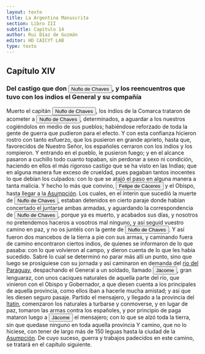 ```yaml
---
layout: texto
title: La Argentina Manuscrita
section: Libro III
subtitle: Capítulo 14
author: Rui Díaz de Guzmán
editor: HD CAICYT LAB
type: texto
---
```


## Capítulo XIV
### Del castigo que don <button class="balloon" data-balloon-pos="up" data-balloon-length="large" data-balloon="conqueror,explorer,colonizer">Nuflo de Chaves</button>, y los reencuentros que tuvo con los indios el General y su compañía


Muerto el capitán <button class="balloon" data-balloon-pos="up" data-balloon-length="large" data-balloon="conqueror,explorer,colonizer">Nuflo de Chaves</button>, los indios de la Comarca trataron de acometer a <button class="balloon" data-balloon-pos="up" data-balloon-length="large" data-balloon="conqueror,explorer,colonizer">Nuflo de Chaves</button>, determinados, a aguardar a los nuestros cogiéndolos en medio de sus pueblos; habiéndose reforzado de toda la gente de guerra que pudieron para el efecto. Y con esta confianza hicieron rostro con tanto esfuerzo, que los pusieron en grande aprieto, hasta que, favorecidos de Nuestro Señor, los españoles cerraron con los indios y los rompieron. Y entrando en el pueblo, le pusieron fuego; y en el alcance pasaron a cuchillo todo cuanto topaban, sin perdonar a sexo ni condición, haciendo en ellos el más rigoroso castigo que se ha visto en las Indias; que en alguna manera fue exceso de crueldad, pues pagaban tantos inocentes lo que debían los culpados: con lo que se atajó el paso en alguna manera a tanta malicia. Y hecho lo más que convino, <button class="balloon" data-balloon-pos="up" data-balloon-length="large" data-balloon="Conqueror,Explorer,colonizer">Felipe de Cáceres</button> y el Obispo, hasta llegar a la <a href="https://recogito.pelagios.org/document/wzqxhk0h3vpikm/part/1/edit#3533eedf-b638-41ab-89d4-829dc41ee364" target="_blank">Asumpción</a>. Los cuales, en el ínterin que sucedió la muerte de <button class="balloon" data-balloon-pos="up" data-balloon-length="large" data-balloon="conqueror,explorer,colonizer">Nuflo de Chaves</button>, estaban detenidos en cierto paraje donde habían concertado el juntarse ambas armadas, y aguardando la correspondencia de <button class="balloon" data-balloon-pos="up" data-balloon-length="large" data-balloon="conqueror,explorer,colonizer">Nuflo de Chaves</button>, porque ya es muerto, y acabados sus días, y nosotros no pretendemos haceros a vosotros mal ninguno, y así seguid vuestro camino en paz, y no os juntéis con la gente de <button class="balloon" data-balloon-pos="up" data-balloon-length="large" data-balloon="conqueror,explorer,colonizer">Nuflo de Chaves</button>. Y así fueron dos mancebos de la tierra a pie con sus armas, y caminando fuera de camino encontraron ciertos indios, de quienes se informaron de lo que pasaba: con lo que volvieron al campo, y dieron cuenta de lo que les había sucedido. Sabré lo cual se determinó no parar más allí un punto, sino que luego se prosiguiese con su jornada y así caminaron en demanda del <a href="https://recogito.pelagios.org/document/wzqxhk0h3vpikm/part/1/edit#b146b472-fe5c-4df5-8155-26a2ae040644" target="_blank">río del Paraguay</a>, despachando el General a un soldado, llamado <button class="balloon" data-balloon-pos="up" data-balloon-length="large" data-balloon="person">Jácome</button>, gran lenguaraz, con unos caciques naturales de aquella parte del río, que vinieron con el Obispo y Gobernador, a que diesen cuenta a los principales de aquella provincia, como ellos iban a hacerle mucha amistad; y así que les diesen seguro pasaje. Partido el mensajero, y llegado a la provincia del <a href="https://recogito.pelagios.org/document/wzqxhk0h3vpikm/part/1/edit#d1a2ec8c-957f-48c3-9078-9363680db42b" target="_blank">Itatin</a>, comenzaron los naturales a turbarse y conmoverse, y en lugar de paz, tomaron las armas contra los españoles, y por principio de paga mataron luego a <button class="balloon" data-balloon-pos="up" data-balloon-length="large" data-balloon="person">Jácome</button> el mensajero; con lo que se alzó toda la tierra, sin que quedase ninguno en toda aquella provincia Y camino, que no lo hiciese, con tener de largo más de 150 leguas hasta la ciudad de la <a href="https://recogito.pelagios.org/document/wzqxhk0h3vpikm/part/1/edit#a3b699bf-c173-402e-a392-a7ee63c2b98a" target="_blank">Asumpción</a>. De cuyo suceso, guerra y trabajos padecidos en este camino, se tratará en el capítulo siguiente.